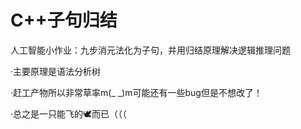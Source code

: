 # C++子句归结
人工智能小作业：九步消元法化为子句，并用归结原理解决逻辑推理问题

·主要原理是语法分析树

·赶工产物所以非常草率m(_ _)m可能还有一些bug但是不想改了！

·总之是一只能飞的🕊而已（（（
